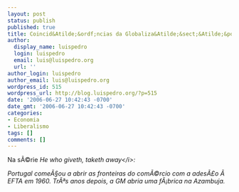 ```yaml
---
layout: post
status: publish
published: true
title: Coincid&Atilde;&ordf;ncias da Globaliza&Atilde;&sect;&Atilde;&pound;o
author:
  display_name: luispedro
  login: luispedro
  email: luis@luispedro.org
  url: ''
author_login: luispedro
author_email: luis@luispedro.org
wordpress_id: 515
wordpress_url: http://blog.luispedro.org/?p=515
date: '2006-06-27 10:42:43 -0700'
date_gmt: '2006-06-27 10:42:43 -0700'
categories:
- Economia
- Liberalismo
tags: []
comments: []
---
```

<p>Na s&Atilde;&copy;rie <i>He who giveth, taketh away<&#47;i>:</p>
<p>Portugal come&Atilde;&sect;ou a abrir as fronteiras do com&Atilde;&copy;rcio com a ades&Atilde;&pound;o &Atilde;&nbsp; EFTA em 1960. Tr&Atilde;&ordf;s anos depois, a GM abria uma f&Atilde;&iexcl;brica na Azambuja.</p>
